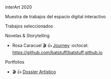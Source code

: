 
interArt 2020

Muestra de trabajos del espacio digital interactivo

Trabajos seleccionados





Novelas & Storytelling

*  Rosa Caracuel :clapper: :+1: [Journey](https://batstuff.github.io)  :octocat: https://github.com/batstuff/batstuff.github.io  


Portfolios

* :clapper: :+1: [Dossier Artístico](https://taniaalvarez.github.io)
